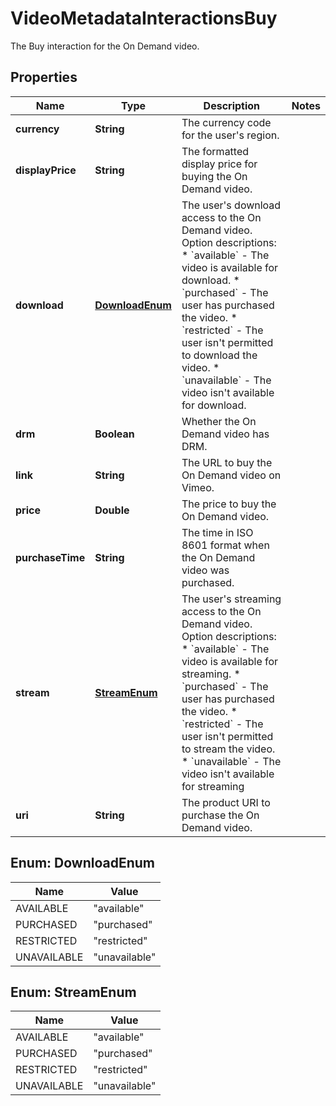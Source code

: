 

# VideoMetadataInteractionsBuy

The Buy interaction for the On Demand video.

## Properties

| Name | Type | Description | Notes |
|------------ | ------------- | ------------- | -------------|
|**currency** | **String** | The currency code for the user&#39;s region. |  |
|**displayPrice** | **String** | The formatted display price for buying the On Demand video. |  |
|**download** | [**DownloadEnum**](#DownloadEnum) | The user&#39;s download access to the On Demand video.  Option descriptions:  * &#x60;available&#x60; - The video is available for download.  * &#x60;purchased&#x60; - The user has purchased the video.  * &#x60;restricted&#x60; - The user isn&#39;t permitted to download the video.  * &#x60;unavailable&#x60; - The video isn&#39;t available for download.  |  |
|**drm** | **Boolean** | Whether the On Demand video has DRM. |  |
|**link** | **String** | The URL to buy the On Demand video on Vimeo. |  |
|**price** | **Double** | The price to buy the On Demand video. |  |
|**purchaseTime** | **String** | The time in ISO 8601 format when the On Demand video was purchased. |  |
|**stream** | [**StreamEnum**](#StreamEnum) | The user&#39;s streaming access to the On Demand video.  Option descriptions:  * &#x60;available&#x60; - The video is available for streaming.  * &#x60;purchased&#x60; - The user has purchased the video.  * &#x60;restricted&#x60; - The user isn&#39;t permitted to stream the video.  * &#x60;unavailable&#x60; - The video isn&#39;t available for streaming  |  |
|**uri** | **String** | The product URI to purchase the On Demand video. |  |



## Enum: DownloadEnum

| Name | Value |
|---- | -----|
| AVAILABLE | &quot;available&quot; |
| PURCHASED | &quot;purchased&quot; |
| RESTRICTED | &quot;restricted&quot; |
| UNAVAILABLE | &quot;unavailable&quot; |



## Enum: StreamEnum

| Name | Value |
|---- | -----|
| AVAILABLE | &quot;available&quot; |
| PURCHASED | &quot;purchased&quot; |
| RESTRICTED | &quot;restricted&quot; |
| UNAVAILABLE | &quot;unavailable&quot; |




